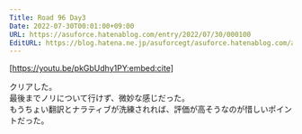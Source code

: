```yaml
---
Title: Road 96 Day3
Date: 2022-07-30T00:01:00+09:00
URL: https://asuforce.hatenablog.com/entry/2022/07/30/000100
EditURL: https://blog.hatena.ne.jp/asuforcegt/asuforce.hatenablog.com/atom/entry/4207112889904383015
---
```


[https://youtu.be/pkGbUdhy1PY:embed:cite]

クリアした。  
最後までノリについて行けず、微妙な感じだった。  
もうちょい翻訳とナラティブが洗練されれば、評価が高そうなのが惜しいポイントだった。
